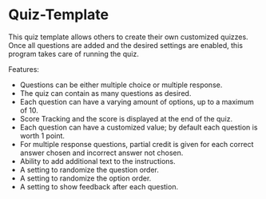 # Quiz-Template

This quiz template allows others to create their own customized quizzes.
Once all questions are added and the desired settings are enabled, this program takes care of running the quiz.

Features:
 - Questions can be either multiple choice or multiple response.
 - The quiz can contain as many questions as desired.
 - Each question can have a varying amount of options, up to a maximum of 10.
 - Score Tracking and the score is displayed at the end of the quiz.
 - Each question can have a customized value; by default each question is worth 1 point.
 - For multiple response questions, partial credit is given for each correct answer chosen and incorrect answer not chosen.
 - Ability to add additional text to the instructions.
 - A setting to randomize the question order.
 - A setting to randomize the option order.
 - A setting to show feedback after each question.
